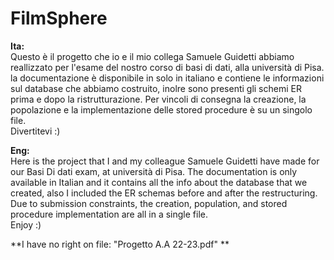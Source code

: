 # FilmSphere
**Ita:** \
Questo è il progetto che io e il mio collega Samuele Guidetti abbiamo reallizzato per l'esame del nostro corso di basi di dati, alla università di Pisa.
la documentazione è disponibile in solo in italiano e contiene le informazioni sul database che abbiamo costruito, inolre sono presenti gli schemi ER prima e dopo la ristrutturazione.
Per vincoli di consegna la creazione, la popolazione e la implementazione delle stored procedure è su un singolo file. \
Divertitevi :)

**Eng:** \
Here is the project that I and my colleague Samuele Guidetti have made for our Basi Di dati exam, at università di Pisa.
The documentation is only available in Italian and it contains all the info about the database that we created, also I included the ER schemas before and after the restructuring.
Due to submission constraints, the creation, population, and stored procedure implementation are all in a single file. \
Enjoy :)

**I have no right on file: "Progetto A.A 22-23.pdf" **
